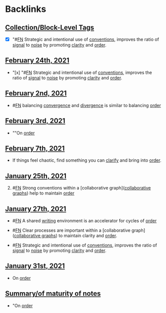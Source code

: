 
# Backlinks
## [Collection/Block-Level Tags](<Collection/Block-Level Tags.md>)
- [x] "#[FN](<FN.md>) Strategic and intentional use of [conventions](<conventions.md>), improves the ratio of [signal](<signal.md>) to [noise](<noise.md>) by promoting [clarity](<clarity.md>) and [order](<order.md>).

## [February 24th, 2021](<February 24th, 2021.md>)
- "[x] "#[FN](<FN.md>) Strategic and intentional use of [conventions](<conventions.md>), improves the ratio of [signal](<signal.md>) to [noise](<noise.md>) by promoting [clarity](<clarity.md>) and [order](<order.md>).

## [February 2nd, 2021](<February 2nd, 2021.md>)
- #[FN](<FN.md>) balancing [convergence](<convergence.md>) and [divergence](<divergence.md>) is similar to balancing [order](<order.md>)

## [February 3rd, 2021](<February 3rd, 2021.md>)
- ""On [order](<order.md>)

## [February 7th, 2021](<February 7th, 2021.md>)
- If things feel chaotic, find something you can [clarify](<clarify.md>) and bring into [order](<order.md>).

## [January 25th, 2021](<January 25th, 2021.md>)
2. #[FN](<FN.md>) Strong conventions within a [collaborative graph]([collaborative graphs](<collaborative graphs.md>)) help to maintain [order](<order.md>)

## [January 27th, 2021](<January 27th, 2021.md>)
- #[FN](<FN.md>)  A shared [writing](<writing.md>) environment is an accelerator for cycles of [order](<order.md>)

- #[FN](<FN.md>) Clear processes are important within a [collaborative graph]([collaborative graphs](<collaborative graphs.md>)) to maintain clarity and [order](<order.md>).

- #[FN](<FN.md>) Strategic and intentional use of [conventions](<conventions.md>), improves the ratio of [signal](<signal.md>) to [noise](<noise.md>) by promoting [clarity](<clarity.md>) and [order](<order.md>).

## [January 31st, 2021](<January 31st, 2021.md>)
- On [order](<order.md>)

## [Summary/of maturity of notes](<Summary/of maturity of notes.md>)
- "On [order](<order.md>)

